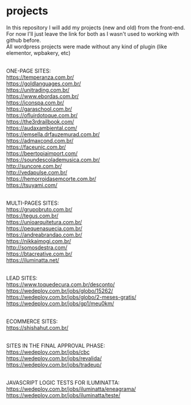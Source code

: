 # projects
In this repository I will add my projects (new and old) from the front-end.<br />
For now I'll just leave the link for both as I wasn't used to working with github before.<br />
All wordpress projects were made without any kind of plugin (like elementor, wpbakery, etc)<br /><br />


ONE-PAGE SITES:<br />
https://temperanza.com.br/<br />
https://goldlanguages.com.br/<br />
https://unitrading.com.br/<br />
https://www.ebordas.com.br/<br />
https://iconspa.com.br/<br />
https://garaschool.com.br/<br />
https://ofluirdotoque.com.br/<br />
https://the3rdrailbook.com/<br />
https://audaxambiental.com/<br />
https://emsella.drfauzemurad.com.br/<br />
https://admaxcond.com.br/<br />
https://faceunic.com.br/<br />
https://beertopiaimport.com/<br />
https://soundescolademusica.com.br/<br />
http://suncore.com.br/<br />
http://vedapulse.com.br/<br />
https://hemorroidasemcorte.com.br/<br />
https://tsuyami.com/<br /><br />

MULTI-PAGES SITES:<br />
https://grupobruto.com.br/<br />
https://tegus.com.br/<br />
https://unioarquitetura.com.br/<br />
https://pequenasuecia.com.br/<br />
https://andreabrandao.com.br/<br />
https://nikkaimogi.com.br/<br />
http://somosdestra.com/<br />
https://btacreative.com.br/<br />
https://iluminatta.net/<br /><br />


LEAD SITES:<br />
https://www.toquedecura.com.br/desconto/<br />
https://wedeploy.com.br/jobs/globo/15262/<br />
https://wedeploy.com.br/jobs/globo/2-meses-gratis/<br />
https://wedeploy.com.br/jobs/gp1/meu0km/<br /><br />

ECOMMERCE SITES:<br />
https://shishahut.com.br/<br /><br />

SITES IN THE FINAL APPROVAL PHASE:<br />
https://wedeploy.com.br/jobs/cbc<br />
https://wedeploy.com.br/jobs/revalida/<br />
https://wedeploy.com.br/jobs/tradeup/<br /><br />

JAVASCRIPT LOGIC TESTS FOR ILUMINATTA:<br />
https://wedeploy.com.br/jobs/iluminatta/eneagrama/<br />
https://wedeploy.com.br/jobs/iluminatta/teste/<br />
